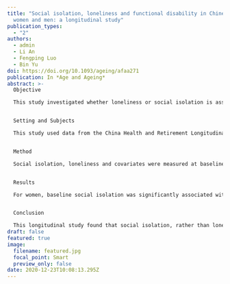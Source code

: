 ```yaml
---
title: "Social isolation, loneliness and functional disability in Chinese older
  women and men: a longitudinal study"
publication_types:
  - "2"
authors:
  - admin
  - Li An
  - Fengping Luo
  - Bin Yu
doi: https://doi.org/10.1093/ageing/afaa271
publication: In *Age and Ageing*
abstract: >-
  Objective

  This study investigated whether loneliness or social isolation is associated with the onset of functional disability over 4 years among Chinese older populations.


  Setting and Subjects

  This study used data from the China Health and Retirement Longitudinal Study (CHARLS). Functional status was assessed by activities of daily living (ADL) and instrumental activities of daily living (IADL). Analyses were conducted with data from two waves (2011 and 2015) and were restricted to those respondents aged 50 and older and free of functional disability at baseline [n = 5,154, mean age (SD) = 60.72 (7.51); male, 52.3%].


  Method

  Social isolation, loneliness and covariates were measured at baseline. Follow-up measures of new-onset ADL and IADL disability were obtained 4 years later. We stratified the sample by gender, and then used binary logistic regressions to evaluate the associations between baseline isolation, loneliness and new-onset ADL and IADL disability.


  Results

  For women, baseline social isolation was significantly associated with new-onset ADL (OR = 1.18, 95% CI = 1.07–1.30) and IADL (OR = 1.11, 95% CI = 1.01–1.21) disability; no significant association between loneliness and ADL or IADL disability was found. For men, neither social isolation nor loneliness was found to be significantly associated with ADL or IADL disability.


  Conclusion

  This longitudinal study found that social isolation, rather than loneliness, was significantly associated with functional disability over 4 years among women (but not men) in China. These findings expand our knowledge about the association between social relationships and functional status among non-Western populations.
draft: false
featured: true
image:
  filename: featured.jpg
  focal_point: Smart
  preview_only: false
date: 2020-12-23T10:08:13.295Z
---
```

